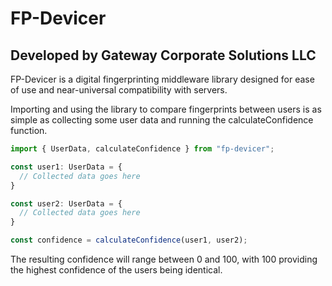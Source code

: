 # FP-Devicer
## Developed by Gateway Corporate Solutions LLC

FP-Devicer is a digital fingerprinting middleware library designed for ease of use and near-universal compatibility with servers.

Importing and using the library to compare fingerprints between users is as simple as collecting some user data and running the calculateConfidence function.
```javascript
import { UserData, calculateConfidence } from "fp-devicer";

const user1: UserData = {
  // Collected data goes here
}

const user2: UserData = {
  // Collected data goes here
}

const confidence = calculateConfidence(user1, user2);
```

The resulting confidence will range between 0 and 100, with 100 providing the highest confidence of the users being identical.